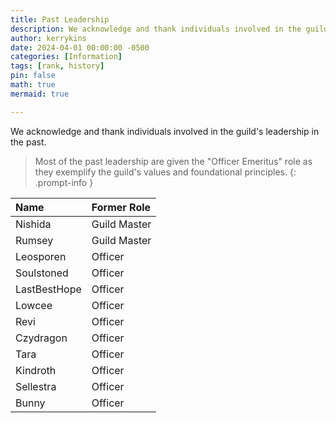 ```yaml
---
title: Past Leadership
description: We acknowledge and thank individuals involved in the guild's leadership in the past. 
author: kerrykins
date: 2024-04-01 00:00:00 -0500
categories: [Information]
tags: [rank, history]
pin: false
math: true
mermaid: true

---
```


We acknowledge and thank individuals involved in the guild's leadership in the past. 

> Most of the past leadership are given the "Officer Emeritus" role as they exemplify the guild's values and foundational principles.
{: .prompt-info }

| Name                | Former Role          |
| :--------------------------- | :--------------- |
| Nishida         | Guild Master     |
| Rumsey              | Guild Master    |
| Leosporen             | Officer    |
| Soulstoned             | Officer    |
| LastBestHope             | Officer    |
| Lowcee             | Officer    |
| Revi             | Officer    |
| Czydragon             | Officer    |
| Tara             | Officer    |
| Kindroth             | Officer    |
| Sellestra             | Officer    |
| Bunny             | Officer    |
